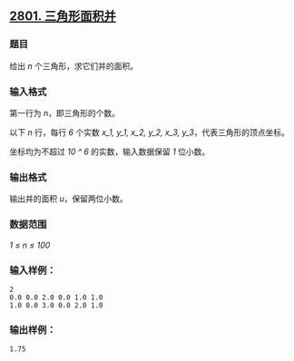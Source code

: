 ## [2801. 三角形面积并](https://www.acwing.com/problem/content/2803/)

### 题目

给出 *n* 个三角形，求它们并的面积。

### 输入格式

第一行为 *n*，即三角形的个数。

以下 *n* 行，每行 *6* 个实数 *x_1, y_1, x_2, y_2, x_3, y_3*，代表三角形的顶点坐标。

坐标均为不超过 *10 ^ 6* 的实数，输入数据保留 *1* 位小数。

### 输出格式

输出并的面积 *u*，保留两位小数。

### 数据范围

*1 ≤ n ≤ 100*

### 输入样例：

```
2
0.0 0.0 2.0 0.0 1.0 1.0
1.0 0.0 3.0 0.0 2.0 1.0
```

### 输出样例：

```
1.75
```
